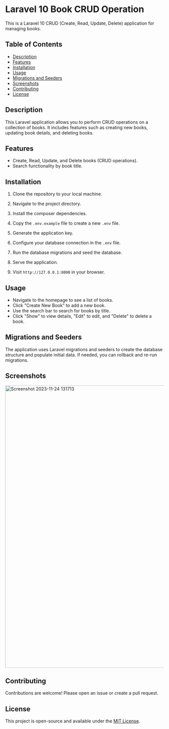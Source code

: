 # Laravel 10 Book CRUD Operation

This is a Laravel 10 CRUD (Create, Read, Update, Delete) application for managing books.

## Table of Contents

- [Description](#description)
- [Features](#features)
- [Installation](#installation)
- [Usage](#usage)
- [Migrations and Seeders](#migrations-and-seeders)
- [Screenshots](#screenshots)
- [Contributing](#contributing)
- [License](#license)

## Description

This Laravel application allows you to perform CRUD operations on a collection of books. It includes features such as creating new books, updating book details, and deleting books.

## Features

- Create, Read, Update, and Delete books (CRUD operations).
- Search functionality by book title.

## Installation

1. Clone the repository to your local machine.

2. Navigate to the project directory.

3. Install the composer dependencies.

4. Copy the `.env.example` file to create a new `.env` file.

5. Generate the application key.

6. Configure your database connection in the `.env` file.

7. Run the database migrations and seed the database.

8. Serve the application.

9. Visit `http://127.0.0.1:8000` in your browser.

## Usage

- Navigate to the homepage to see a list of books.
- Click "Create New Book" to add a new book.
- Use the search bar to search for books by title.
- Click "Show" to view details, "Edit" to edit, and "Delete" to delete a book.

## Migrations and Seeders

The application uses Laravel migrations and seeders to create the database structure and populate initial data. If needed, you can rollback and re-run migrations.

## Screenshots
<img width="897" alt="Screenshot 2023-11-24 131713" src="https://github.com/Govind123412/laravel-10-curd-operatipn/assets/146182772/4bc16ae0-65ef-4343-b2f2-fbba3ae07cab">



## Contributing

Contributions are welcome! Please open an issue or create a pull request.

## License

This project is open-source and available under the [MIT License](LICENSE).
